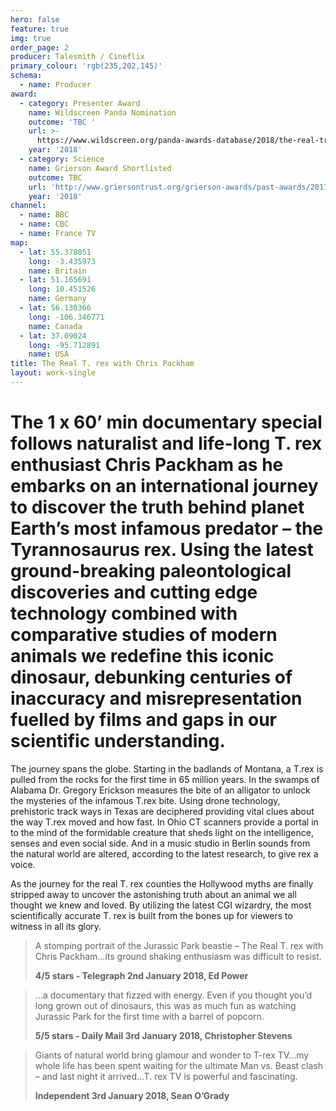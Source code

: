 ```yaml
---
hero: false
feature: true
img: true
order_page: 2
producer: Talesmith / Cineflix
primary_colour: 'rgb(235,202,145)'
schema:
  - name: Producer
award:
  - category: Presenter Award
    name: Wildscreen Panda Nomination
    outcome: 'TBC '
    url: >-
      https://www.wildscreen.org/panda-awards-database/2018/the-real-trex-with-chris-packham/
    year: '2018'
  - category: Science
    name: Grierson Award Shortlisted
    outcome: TBC
    url: 'http://www.griersontrust.org/grierson-awards/past-awards/2017/shortlist/'
    year: '2018'
channel:
  - name: BBC
  - name: CBC
  - name: France TV
map:
  - lat: 55.378051
    long: -3.435973
    name: Britain
  - lat: 51.165691
    long: 10.451526
    name: Germany
  - lat: 56.130366
    long: -106.346771
    name: Canada
  - lat: 37.09024
    long: -95.712891
    name: USA
title: The Real T. rex with Chris Packham
layout: work-single
---
```

# The 1 x 60’ min documentary special follows naturalist and life-long T. rex enthusiast Chris Packham as he embarks on an international journey to discover the truth behind planet Earth’s most infamous predator – the Tyrannosaurus rex. Using the latest ground-breaking paleontological discoveries and cutting edge technology combined with comparative studies of modern animals we redefine this iconic dinosaur, debunking centuries of inaccuracy and misrepresentation fuelled by films and gaps in our scientific understanding.

The journey spans the globe. Starting in the badlands of Montana, a T.rex is pulled from the rocks for the first time in 65 million years. In the swamps of Alabama Dr. Gregory Erickson measures the bite of an alligator to unlock the mysteries of the infamous T.rex bite. Using drone technology, prehistoric track ways in Texas are deciphered providing vital clues about the way T.rex moved and how fast. In Ohio CT scanners provide a portal in to the mind of the formidable creature that sheds light on the intelligence, senses and even social side. And in a music studio in Berlin sounds from the natural world are altered, according to the latest research, to give rex a voice.

As the journey for the real T. rex counties the Hollywood myths are finally stripped away to uncover the astonishing truth about an animal we all thought we knew and loved. By utilizing the latest CGI wizardry, the most scientifically accurate T. rex is built from the bones up for viewers to witness in all its glory.

> A stomping portrait of the Jurassic Park beastie – The Real T. rex with Chris Packham…its ground shaking enthusiasm was difficult to resist.
>
> **4/5 stars - Telegraph 2nd January 2018, Ed Power**

> …a documentary that fizzed with energy. Even if you thought you’d long grown out of dinosaurs, this was as much fun as watching Jurassic Park for the first time with a barrel of popcorn.
>
> **5/5 stars - Daily Mail 3rd January 2018, Christopher Stevens**

> Giants of natural world bring glamour and wonder to T-rex TV…my whole life has been spent waiting for the ultimate Man vs. Beast clash – and last night it arrived…T. rex TV is powerful and fascinating.
>
> **Independent 3rd January 2018, Sean O’Grady**
